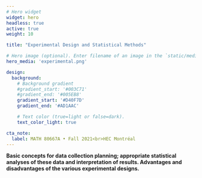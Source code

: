 ```yaml
---
# Hero widget
widget: hero
headless: true
active: true
weight: 10

title: "Experimental Design and Statistical Methods"

# Hero image (optional). Enter filename of an image in the `static/media/` folder.
hero_media: 'experimental.png'

design:
  background:
    # Background gradient
    #gradient_start: '#003C71'
    #gradient_end: '#005EB8'
    gradient_start: '#D40F7D'
    gradient_end: '#AD1AAC'

    # Text color (true=light or false=dark).
    text_color_light: true

cta_note:
  label: MATH 80667A • Fall 2021<br>HEC Montréal
---
```


**Basic concepts for data collection planning; appropriate statistical analyses of these data and interpretation of results. Advantages and disadvantages of the various experimental designs.**

